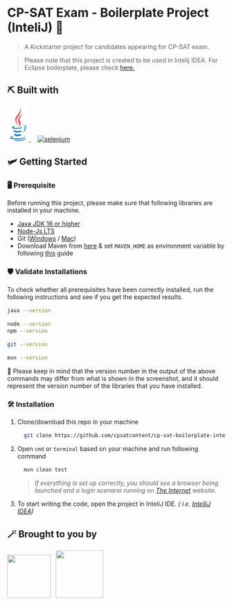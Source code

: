 # CP-SAT Exam - Boilerplate Project (InteliJ) :rocket:

> A Kickstarter project for candidates appearing for CP-SAT exam.

> Please note that this project is created to be used in Intelij IDEA. For Eclipse boilerplate, please
> check <a href="https://github.com/cpsatcontent/cp-sat-boilerplate-eclipse" target="_blank">here.</a>

## ⛏️ Built with

<a href="https://www.java.com" target="_blank"> <img src="https://raw.githubusercontent.com/devicons/devicon/master/icons/java/java-original.svg" alt="java" width="50" height="80"> </a>
&nbsp;&nbsp;&nbsp;
<a href="https://www.selenium.dev" target="_blank"> <img src="https://upload.wikimedia.org/wikipedia/commons/9/9f/Selenium_logo.svg" alt="selenium" width="180" height="80"> </a>

## :small_airplane: Getting Started

### :desktop_computer: Prerequisite

Before running this project, please make sure that following libraries are installed in your machine.

- [Java JDK 16 or higher](https://www.oracle.com/in/java/technologies/downloads/)
- [Node-Js LTS](https://nodejs.org/en)
- Git ([Windows](https://gitforwindows.org/) / [Mac](https://git-scm.com/download/mac))
- Download Maven from [here](https://maven.apache.org/download.cgi) & set `MAVEN_HOME` as environment variable by
  following [this](https://www.qamadness.com/knowledge-base/how-to-install-maven-and-configure-environment-variables/)
  guide

### :shield: Validate Installations

To check whether all prerequisites have been correctly installed, run the following instructions and see if you get the
expected results.

```bash
java --version
```

```bash
node --version
npm --version
```

```bash
git --version
```

```bash
mvn --version
```

:memo: Please keep in mind that the version number in the output of the above commands may differ from what is shown in
the screenshot, and it should represent the version number of the libraries that you have installed.

### :hammer_and_wrench: Installation

1. Clone/download this repo in your machine
    ```bash
      git clone https://github.com/cpsatcontent/cp-sat-boilerplate-intelij.git
    ```
2. Open `cmd` or `terminal` based on your machine and run following command
    ```bash
      mvn clean test
    ``` 
   > _If everything is set up correctly, you should see a browser being launched and a login scenario running
   on [The Internet](https://the-internet.herokuapp.com/) website._

3. To start writing the code, open the project in InteliJ IDE. _(
   i.e. [IntelliJ IDEA](https://www.jetbrains.com/idea/download/))_

## :magic_wand: Brought to you by

<a href="https://cpsat.agiletestingalliance.org/" target="_blank"><img src="https://cpsat-agile.b-cdn.net/wp-content/uploads/2019/06/abt-logo-unsmushed.png" width="100" height="100"></a>
&nbsp;
<a href="https://www.agiletestingalliance.org/" target="_blank"><img src="https://agiletestingalliance.b-cdn.net/wp-content/uploads/2021/02/ATA-logo.png" width="110" height="110"></a>
